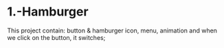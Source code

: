 # 1.-Hamburger
This project contain: button & hamburger icon,  menu, animation and when we click on the button, it switches;
